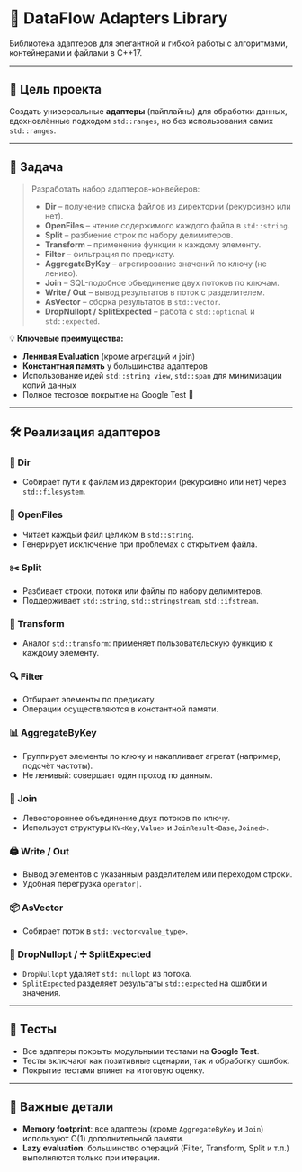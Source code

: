 # 🚀 DataFlow Adapters Library

Библиотека адаптеров для элегантной и гибкой работы с алгоритмами, контейнерами и файлами в C++17.

---

## 🎯 Цель проекта

Создать универсальные **адаптеры** (пайплайны) для обработки данных, вдохновлённые подходом `std::ranges`, но без использования самих `std::ranges`.

---

## 📝 Задача

> Разработать набор адаптеров-конвейеров:
> - **Dir** – получение списка файлов из директории (рекурсивно или нет).  
> - **OpenFiles** – чтение содержимого каждого файла в `std::string`.  
> - **Split** – разбиение строк по набору делимитеров.  
> - **Transform** – применение функции к каждому элементу.  
> - **Filter** – фильтрация по предикату.  
> - **AggregateByKey** – агрегирование значений по ключу (не лениво).  
> - **Join** – SQL-подобное объединение двух потоков по ключам.  
> - **Write / Out** – вывод результатов в поток с разделителем.  
> - **AsVector** – сборка результатов в `std::vector`.  
> - **DropNullopt / SplitExpected** – работа с `std::optional` и `std::expected`.  

💡 **Ключевые преимущества:**
- **Ленивая Evaluation** (кроме агрегаций и join)  
- **Константная память** у большинства адаптеров  
- Использование идей `std::string_view`, `std::span` для минимизации копий данных  
- Полное тестовое покрытие на Google Test 🧪

---

## 🛠️ Реализация адаптеров

### 📁 Dir
- Собирает пути к файлам из директории (рекурсивно или нет) через `std::filesystem`.

### 📂 OpenFiles
- Читает каждый файл целиком в `std::string`.  
- Генерирует исключение при проблемах с открытием файла.

### ✂️ Split
- Разбивает строки, потоки или файлы по набору делимитеров.  
- Поддерживает `std::string`, `std::stringstream`, `std::ifstream`.

### 🔄 Transform
- Аналог `std::transform`: применяет пользовательскую функцию к каждому элементу.

### 🔍 Filter
- Отбирает элементы по предикату.  
- Операции осуществляются в константной памяти.

### 📊 AggregateByKey
- Группирует элементы по ключу и накапливает агрегат (например, подсчёт частоты).  
- Не ленивый: совершает один проход по данным.

### 🔗 Join
- Левостороннее объединение двух потоков по ключу.  
- Использует структуры `KV<Key,Value>` и `JoinResult<Base,Joined>`.

### 🖨️ Write / Out
- Вывод элементов с указанным разделителем или переходом строки.  
- Удобная перегрузка `operator|`.

### 📦 AsVector
- Собирает поток в `std::vector<value_type>`.

### 🚫 DropNullopt / ➗ SplitExpected
- `DropNullopt` удаляет `std::nullopt` из потока.  
- `SplitExpected` разделяет результаты `std::expected` на ошибки и значения.

---

## 🧪 Тесты

- Все адаптеры покрыты модульными тестами на **Google Test**.  
- Тесты включают как позитивные сценарии, так и обработку ошибок.  
- Покрытие тестами влияет на итоговую оценку.

---

## 📝 Важные детали

- **Memory footprint**: все адаптеры (кроме `AggregateByKey` и `Join`) используют О(1) дополнительной памяти.  
- **Lazy evaluation**: большинство операций (Filter, Transform, Split и т.п.) выполняются только при итерации.  
